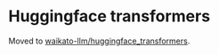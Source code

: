 # Huggingface transformers

Moved to [waikato-llm/huggingface_transformers](https://github.com/waikato-llm/huggingface_transformers).
